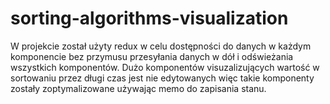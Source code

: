 # sorting-algorithms-visualization
W projekcie został użyty redux w celu dostępności do danych w każdym komponencie bez przymusu przesyłania danych w dół i odświeżania wszystkich komponentów.
Dużo komponentów visuzalizujących wartość w sortowaniu przez długi czas jest nie edytowanych więc takie komponenty zostały zoptymalizowane używając memo do zapisania stanu.
